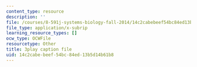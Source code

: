 ```yaml
---
content_type: resource
description: ''
file: /courses/8-591j-systems-biology-fall-2014/14c2cabebeef54bc84ed13b5d14b61b8_m41DWardioc.vtt
file_type: application/x-subrip
learning_resource_types: []
ocw_type: OCWFile
resourcetype: Other
title: 3play caption file
uid: 14c2cabe-beef-54bc-84ed-13b5d14b61b8
---
```

